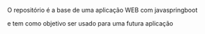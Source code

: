 O repositório é a base de uma aplicação WEB com javaspringboot

e tem como objetivo ser usado para uma futura aplicação
